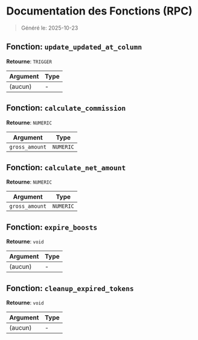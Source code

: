 # Documentation des Fonctions (RPC)

> Généré le: 2025-10-23

## Fonction: `update_updated_at_column`

**Retourne**: `TRIGGER`

| Argument | Type |
|---|---|
| (aucun) | - |

## Fonction: `calculate_commission`

**Retourne**: `NUMERIC`

| Argument | Type |
|---|---|
| `gross_amount` | `NUMERIC` |

## Fonction: `calculate_net_amount`

**Retourne**: `NUMERIC`

| Argument | Type |
|---|---|
| `gross_amount` | `NUMERIC` |

## Fonction: `expire_boosts`

**Retourne**: `void`

| Argument | Type |
|---|---|
| (aucun) | - |

## Fonction: `cleanup_expired_tokens`

**Retourne**: `void`

| Argument | Type |
|---|---|
| (aucun) | - |

